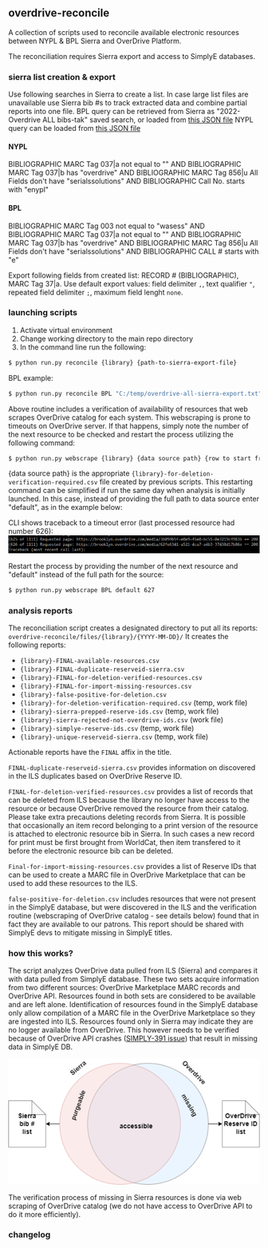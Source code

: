 ## overdrive-reconcile

A collection of scripts used to reconcile available electronic resources between NYPL & BPL Sierra and OverDrive Platform.

The reconciliation requires Sierra export and access to SimplyE databases.

### sierra list creation & export

Use following searches in Sierra to create a list. In case large list files are unavailable use Sierra bib #s to track extracted data and combine partial reports into one file.
BPL query can be retrieved from Sierra as "2022-Overdrive ALL bibs-tak" saved search, or loaded from [this JSON file](https://github.com/BookOps-CAT/overdrive-reconcile/blob/main/bpl-marcexpress-sierra-search.json)
NYPL query can be loaded from [this JSON file](https://github.com/BookOps-CAT/overdrive-reconcile/blob/main/nypl-marcexpress-sierra-search.json)

#### NYPL
BIBLIOGRAPHIC  MARC Tag 037|a  not equal to  ""    AND BIBLIOGRAPHIC  MARC Tag 037|b  has  "overdrive"    AND BIBLIOGRAPHIC  MARC Tag 856|u  All Fields don't have  "serialssolutions"    AND BIBLIOGRAPHIC  Call No.  starts with  "enypl"

#### BPL
BIBLIOGRAPHIC  MARC Tag 003  not equal to  "wasess"    AND BIBLIOGRAPHIC  MARC Tag 037|a  not equal to  ""    AND BIBLIOGRAPHIC  MARC Tag 037|b  has  "overdrive"    AND BIBLIOGRAPHIC  MARC Tag 856|u  All Fields don't have  "serialssolutions"    AND BIBLIOGRAPHIC  CALL #  starts with  "e"

Export following fields from created list: RECORD # (BIBLIOGRAPHIC), MARC Tag 37|a. Use default export values: field delimiter `,`, text qualifier `"`, repeated field delimiter `;`, maximum field lenght `none`.

### launching scripts
1. Activate virtual environment
2. Change working directory to the main repo directory
3. In the command line run the following:
```bash
$ python run.py reconcile {library} {path-to-sierra-export-file}
```
BPL example:
```bash
$ python run.py reconcile BPL "C:/temp/overdrive-all-sierra-export.txt"
```

Above routine includes a verification of availability of resources that web scrapes OverDrive catalog for each system. This webscraping is prone to timeouts on OverDrive server. If that happens, simply note the number of the next resource to be checked and restart the process utilizing the following command:
```bash
$ python run.py webscrape {library} {data source path} {row to start from} 
```
{data source path} is the appropriate `{library}-for-deletion-verification-required.csv` file created by previous scripts. This restarting command can be simplified if run the same day when analysis is initially launched. In this case, instead of providing the full path to data source enter "default", as in the example below:

CLI shows traceback to a timeout error (last processed resource had number 626):
[![scraping timeout](https://github.com/BookOps-CAT/overdrive-reconcile/blob/main/docs/media/webscraping-error.png)](https://github.com/BookOps-CAT/overdrive-reconcile/blob/main/docs/media/webscraping-error.png)

Restart the process by providing the number of the next resource and "default" instead of the full path for the source:
```bash
$ python run.py webscrape BPL default 627
```

### analysis reports

The reconciliation script creates a designated directory to put all its reports: `overdrive-reconcile/files/{library}/{YYYY-MM-DD}/`
It creates the following reports:
+ `{library}-FINAL-available-resources.csv`
+ `{library}-FINAL-duplicate-reserveid-sierra.csv`
+ `{library}-FINAL-for-deletion-verified-resources.csv`
+ `{library}-FINAL-for-import-missing-resources.csv`
+ `{library}-false-positive-for-deletion.csv`
+ `{library}-for-deletion-verification-required.csv` (temp, work file)
+ `{library}-sierra-prepped-reserve-ids.csv` (temp, work file)
+ `{library}-sierra-rejected-not-overdrive-ids.csv` (work file)
+ `{library}-simplye-reserve-ids.csv` (temp, work file)
+ `{library}-unique-reserveid-sierra.csv` (temp, work file)

Actionable reports have the `FINAL` affix in the title.

`FINAL-duplicate-reserveid-sierra.csv` provides information on discovered in the ILS duplicates based on OverDrive Reserve ID.

`FINAL-for-deletion-verified-resources.csv` provides a list of records that can be deleted from ILS because the library no longer have access to the resource or because OverDrive removed the resource from their catalog. Please take extra precautions deleting records from Sierra. It is possible that occasionally an item record belonging to a print version of the resource is attached to electronic resource bib in Sierra. In such cases a new record for print must be first brought from WorldCat, then item transfered to it before the electronic resource bib can be deleted.

`Final-for-import-missing-resources.csv` provides a list of Reserve IDs that can be used to create a MARC file in OverDrive Marketplace that can be used to add these resources to the ILS.

`false-positive-for-deletion.csv` includes resources that were not present in the SimplyE database, but were discovered in the ILS and the verification routine (webscraping of OverDrive catalog - see details below) found that in fact they are available to our patrons. This report should be shared with SimplyE devs to mitigate missing in SimplyE titles.

### how this works?

The script analyzes OverDrive data pulled from ILS (Sierra) and compares it with data pulled from SimplyE database. These two sets acquire information from two different sources: OverDrive Marketplace MARC records and OverDrive API. Resources found in both sets are considered to be available and are left alone. Identification of resources found in the SimplyE database only allow compilation of a MARC file in the OverDrive Marketplace so they are ingested into ILS. Resources found only in Sierra may indicate they are no logger available from OverDrive. This however needs to be verified because of OverDrive API crashes ([SIMPLY-391 issue](https://jira.nypl.org/browse/SIMPLY-3961)) that result in missing data in SimplyE DB. 

[![diagram](https://github.com/BookOps-CAT/overdrive-reconcile/blob/main/docs/media/Overdrive-weeding.drawio.png)](https://github.com/BookOps-CAT/overdrive-reconcile/blob/main/docs/media/Overdrive-weeding.drawio.png)

The verification process of missing in Sierra resources is done via web scraping of OverDrive catalog (we do not have access to OverDrive API to do it more efficiently).

### changelog
